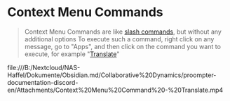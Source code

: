 # Context Menu Commands
> Context Menu Commands are like [slash commands](<https://discord.com/channels/1100933695986208849/1139918131737923614>), but without any additional options
> To execute such a command, right click on any message, go to "Apps", and then click on the command you want to execute, for example "[Translate](<https://discord.com/channels/1100933695986208849/1165482103316684950>)"



file:///B:/Nextcloud/NAS-Haffel/Dokumente/Obsidian.md/Collaborative%20Dynamics/proompter-documentation-discord-en/Attachments/Context%20Menu%20Command%20-%20Translate.mp4